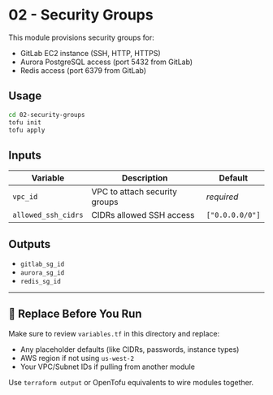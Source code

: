 
# 02 - Security Groups

This module provisions security groups for:
- GitLab EC2 instance (SSH, HTTP, HTTPS)
- Aurora PostgreSQL access (port 5432 from GitLab)
- Redis access (port 6379 from GitLab)

## Usage

```bash
cd 02-security-groups
tofu init
tofu apply
```

## Inputs

| Variable         | Description                        | Default        |
|------------------|------------------------------------|----------------|
| `vpc_id`         | VPC to attach security groups      | *required*     |
| `allowed_ssh_cidrs` | CIDRs allowed SSH access       | `["0.0.0.0/0"]`|

## Outputs

- `gitlab_sg_id`
- `aurora_sg_id`
- `redis_sg_id`


---

## 🔧 Replace Before You Run

Make sure to review `variables.tf` in this directory and replace:

- Any placeholder defaults (like CIDRs, passwords, instance types)
- AWS region if not using `us-west-2`
- Your VPC/Subnet IDs if pulling from another module

Use `terraform output` or OpenTofu equivalents to wire modules together.
